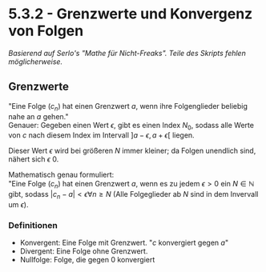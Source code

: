 # 5.3.2 - Grenzwerte und Konvergenz von Folgen
*Basierend auf Serlo's "Mathe für Nicht-Freaks". Teile des Skripts fehlen möglicherweise.*


## Grenzwerte
"Eine Folge $(c_n)$ hat einen Grenzwert $a$, wenn ihre Folgenglieder beliebig nahe an $a$ gehen."  
Genauer: Gegeben einen Wert $\epsilon$, gibt es einen Index $N_0$, sodass alle Werte von $c$
nach diesem Index im Intervall $] a - \epsilon, a + \epsilon[$ liegen.

Dieser Wert $\epsilon$ wird bei größeren $N$ immer kleiner; da Folgen
unendlich sind, nähert sich $\epsilon$ 0.

Mathematisch genau formuliert:  
"Eine Folge $(c_n)$ hat einen Grenzwert $a$, wenn es zu jedem $\epsilon > 0$ ein
$N \in \mathbb{N}$ gibt, sodass $|c_n - a| < \epsilon \forall n \ge N$ (Alle Folgeglieder
ab $N$ sind in dem Invervall um $\epsilon$). 

### Definitionen
- Konvergent: Eine Folge mit Grenzwert. "$c$ konvergiert gegen $a$"
- Divergent: Eine Folge ohne Grenzwert.
- Nullfolge: Folge, die gegen 0 konvergiert
